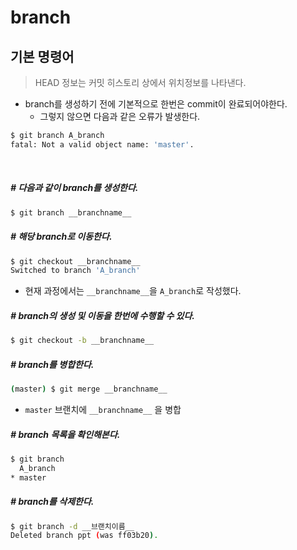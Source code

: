 # branch

## 기본 명령어

> HEAD 정보는 커밋 히스토리 상에서 위치정보를 나타낸다.

* branch를 생성하기 전에 기본적으로 한번은 commit이 완료되어야한다.
  * 그렇지 않으면 다음과 같은 오류가 발생한다.

```bash
$ git branch A_branch
fatal: Not a valid object name: 'master'.
```

</br>

##### # 다음과 같이 branch를 생성한다.

```bash
$ git branch __branchname__
```

##### # 해당 branch로 이동한다.

```bash
$ git checkout __branchname__
Switched to branch 'A_branch'
```

* 현재 과정에서는 `__branchname__`을 `A_branch`로 작성했다.

##### # branch의 생성 및 이동을 한번에 수행할 수 있다.

```bash
$ git checkout -b __branchname__
```

##### # branch를 병합한다.

```bash
(master) $ git merge __branchname__
```

* `master` 브랜치에 `__branchname__` 을 병합

##### # branch 목록을 확인해본다.

```bash
$ git branch
  A_branch
* master
```

##### # branch를 삭제한다.

```bash
$ git branch -d __브랜치이름__
Deleted branch ppt (was ff03b20).
```

